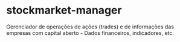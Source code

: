 # stockmarket-manager
Gerenciador de operações de ações (trades) e de informações das empresas com capital aberto - Dados financeiros, indicadores, etc.
